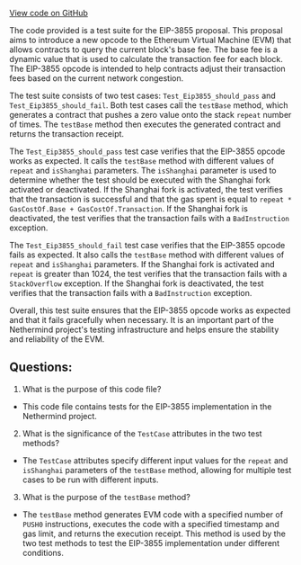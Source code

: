 [View code on GitHub](https://github.com/NethermindEth/nethermind/src/Nethermind/Nethermind.Evm.Test/Eip3588Tests.cs)

The code provided is a test suite for the EIP-3855 proposal. This proposal aims to introduce a new opcode to the Ethereum Virtual Machine (EVM) that allows contracts to query the current block's base fee. The base fee is a dynamic value that is used to calculate the transaction fee for each block. The EIP-3855 opcode is intended to help contracts adjust their transaction fees based on the current network congestion.

The test suite consists of two test cases: `Test_Eip3855_should_pass` and `Test_Eip3855_should_fail`. Both test cases call the `testBase` method, which generates a contract that pushes a zero value onto the stack `repeat` number of times. The `testBase` method then executes the generated contract and returns the transaction receipt.

The `Test_Eip3855_should_pass` test case verifies that the EIP-3855 opcode works as expected. It calls the `testBase` method with different values of `repeat` and `isShanghai` parameters. The `isShanghai` parameter is used to determine whether the test should be executed with the Shanghai fork activated or deactivated. If the Shanghai fork is activated, the test verifies that the transaction is successful and that the gas spent is equal to `repeat * GasCostOf.Base + GasCostOf.Transaction`. If the Shanghai fork is deactivated, the test verifies that the transaction fails with a `BadInstruction` exception.

The `Test_Eip3855_should_fail` test case verifies that the EIP-3855 opcode fails as expected. It also calls the `testBase` method with different values of `repeat` and `isShanghai` parameters. If the Shanghai fork is activated and `repeat` is greater than 1024, the test verifies that the transaction fails with a `StackOverflow` exception. If the Shanghai fork is deactivated, the test verifies that the transaction fails with a `BadInstruction` exception.

Overall, this test suite ensures that the EIP-3855 opcode works as expected and that it fails gracefully when necessary. It is an important part of the Nethermind project's testing infrastructure and helps ensure the stability and reliability of the EVM.
## Questions: 
 1. What is the purpose of this code file?
- This code file contains tests for the EIP-3855 implementation in the Nethermind project.

2. What is the significance of the `TestCase` attributes in the two test methods?
- The `TestCase` attributes specify different input values for the `repeat` and `isShanghai` parameters of the `testBase` method, allowing for multiple test cases to be run with different inputs.

3. What is the purpose of the `testBase` method?
- The `testBase` method generates EVM code with a specified number of `PUSH0` instructions, executes the code with a specified timestamp and gas limit, and returns the execution receipt. This method is used by the two test methods to test the EIP-3855 implementation under different conditions.